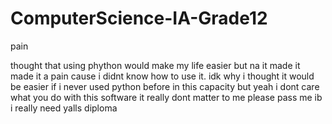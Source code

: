 # ComputerScience-IA-Grade12
pain

thought that using phython would make my life easier but na it made it made it a pain cause i didnt know how to use it.
idk why i thought it would be easier if i never used python before in this capacity but yeah
i dont care what you do with this software it really dont matter to me
please pass me ib i really need yalls diploma
